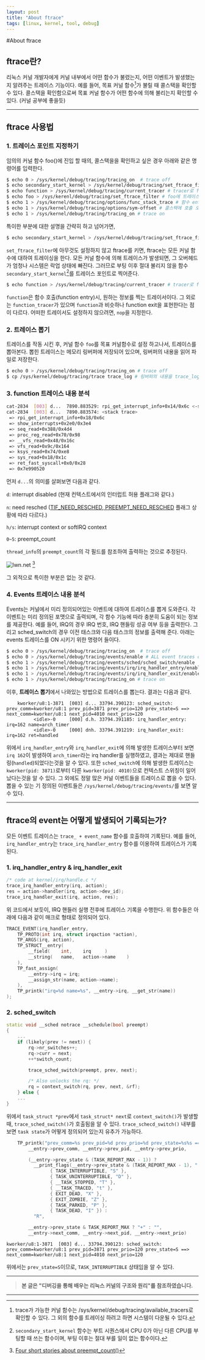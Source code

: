 ```yaml
---
layout: post
title: "About ftrace"
tags: [linux, kernel, tool, debug]
---
```


#About ftrace

## ftrace란?
리눅스 커널 개발자에게 커널 내부에서 어떤 함수가 불렸는지, 어떤 이벤트가 발생했는지 알려주는 트레이스 기능이다.
예를 들어, 목표 커널 함수[^1]가 불릴 때 콜스택을 확인할 수 있다.
콜스택을 확인함으로써 목표 커널 함수가 어떤 함수에 의해 불리는지 확인할 수 있다. (커널 공부에 좋을듯)

***

## ftrace 사용법
### 1. 트레이스 포인트 지정하기
임의의 커널 함수 foo()에 진입 할 때의, 콜스택을을 확인하고 싶은 경우 아래와 같은 명령어를 입력한다.
```bash
$ echo 0 > /sys/kernel/debug/tracing/tracing_on  # trace off
$ echo secondary_start_kernel > /sys/kernel/debug/tracing/set_ftrace_filter # secondary_start_kernel에 트레이스 포인트 설정
$ echo function > /sys/kernel/debug/tracing/current_tracer # tracer로 function 지정
$ echo foo > /sys/kerenl/debug/tracing/set_ftrace_filter # foo에 트레이스 포인트 설정
$ echo 1 > /sys/kernel/debug/tracing/options/func_stack_trace # 함수 entry에서 콜스택을 출력하도록 설정 <stack trace>
$ echo 1 > /sys/kernel/debug/tracing/options/sym-offset # 콜스택에 호출 오프셋 출력하도록 설정 예) vfs_read+0x9c
$ echo 1 > /sys/kernel/debug/tracing/tracing_on # trace on
```

특이한 부분에 대한 설명을 간략히 하고 넘어가면,
```bash
$ echo secondary_start_kernel > /sys/kernel/debug/tracing/set_ftrace_filter # secondary_start_kernel에 트레이스 포인트 설정
```
`set_ftrace_filter`에 아무것도 설정하지 않고 ftrace를 키면, ftrace는 모든 커널 함수에 대하여 트레이싱을 한다.
모든 커널 함수에 의해 트레이스가 발생되면, 그 오버헤드가 엄청나 시스템은 락업 상태에 빠진다.
그러므로 부팅 이후 절대 불리지 않을 함수`secondary_start_kernel`[^2]를 트레이스 포인트로 찍어준다.
```bash
$ echo function > /sys/kernel/debug/tracing/current_tracer # tracer로 function 지정
```
`function`은 함수 호출(function entry)시, 원하는 정보를 찍는 트레이서이다.
그 외로는 `function_tracer`가 있으며 `function`과 비슷하나 function exit을 표현한다는 점이 다르다.
어떠한 트레이서도 설정하지 않으려면, `nop`을 지정한다.

### 2. 트레이스 뽑기
트레이스를 작동 시킨 후, 커널 함수 `foo`를 목표 커널함수로 설정 하고나서, 트레이스를 뽑아본다. 
뽑힌 트레이스는 메모리 링버퍼에 저장되어 있으며, 링버퍼의 내용을 읽어 파일로 저장한다.
```bash
$ echo 0 > /sys/kernel/debug/tracing/tracing_on # trace off
$ cp /sys/kernel/debug/tracing/trace trace_log # 링버퍼의 내용을 trace_log로 저장
```

### 3. function 트레이스 내용 분석
```bash
cat-2834  [003] d...  7890.883529: rpi_get_interrupt_info+0x14/0x6c <-show_interrupts+0x2e0/0x3e4
cat-2834  [003] d...  7890.883574: <stack trace>
 => rpi_get_interrupt_info+0x18/0x6c
 => show_interrupts+0x2e0/0x3e4
 => seq_read+0x388/0x4d4
 => proc_reg_read+0x70/0x98
 => __vfs_read+0x48/0x16c
 => vfs_read+0x9c/0x164
 => ksys_read+0x74/0xe8
 => sys_read+0x18/0x1c
 => ret_fast_syscall+0x0/0x28
 => 0x7e990520
```
먼저 `d...`의 의미를 살펴보면 다음과 같다.

`d`: interrupt disabled (현재 컨텍스트에서의 인터럽트 허용 플래그와 같다.)

`n`: need resched ([TIF_NEED_RESCHED, PREEMPT_NEED_RESCHED](https://yongshikmoon.github.io/2021/03/20/ftrace-how-to-use.html) 플래그 상황에 따라 다르다.)

`h/s`: interrupt context or softIRQ context

`0~5`: preempt_count

`thread_info`의 `preempt_count`의 각 필드를 참조하여 출력하는 것으로 추정된다.

![lwn.net](https://static.lwn.net/images/2020/preempt-count.svg)
[^3]

그 외적으로 특이한 부분은 없는 것 같다.

### 4. Events 트레이스 내용 분석
Events는 커널에서 미리 정의되어있는 이벤트에 대하여 트레이스를 뽑게 도와준다.
각 이벤트는 미리 정의된 포맷으로 출력되며, 각 함수 기능에 따라 충분히 도움이 되는 정보를 제공한다.
예를 들어, IRQ의 경우 IRQ 번호, IRQ 핸들링 성공 여부 등을 출력한다. 그리고 sched_switch의 경우 이전 태스크와 다음 태스크의 정보를 출력해 준다.
아래는 events 트레이스를 ON 시키기 위한 명령어 들이다.
```bash
$ echo 0 > /sys/kernel/debug/tracing/tracing_on  # trace off
$ echo 0 > /sys/kernel/debug/tracing/events/enable # ALL event traces off
$ echo 1 > /sys/kernel/debug/tracing/events/sched/sched_switch/enable
$ echo 1 > /sys/kernel/debug/tracing/events/irq/irq_handler_entry/enable
$ echo 1 > /sys/kernel/debug/tracing/events/irq/irq_handler_exit/enable
$ echo 1 > /sys/kernel/debug/tracing/tracing_on # trace on
```
이후, **트레이스 뽑기**에서 나와있는 방법으로 트레이스를 뽑는다.
결과는 다음과 같다.
```
    kworker/u8:1-3871  [003] d... 33794.390123: sched_switch: prev_comm=kworker/u8:1 prev_pid=3871 prev_prio=120 prev_state=S ==> next_comm=kworker/u8:1 next_pid=4010 next_prio=120
          <idle>-0     [000] d.h. 33794.391185: irq_handler_entry: irq=162 name=arch_timer
          <idle>-0     [000] dnh. 33794.391219: irq_handler_exit: irq=162 ret=handled
```
위에서 `irq_handler_entry`와 `irq_handler_exit`에 의해 발생한 트레이스부터 보면 `irq 162`이 발생하여 `arch_timer`라는 irq handler를 실행하였고, 결과는 제대로 핸들링(`handled`)되었다는것을 알 수 있다.
또한 `sched_switch`에 의해 발생한 트레이스는 `kworker(pid: 3871)`로부터 다른 `kworker(pid: 4010)`으로 컨텍스트 스위칭이 일어났다는것을 알 수 있다.
그 외에도 정말 많은 커널 이벤트들을 트레이스로 뽑을 수 있다.
뽑을 수 있는 기 정의된 이벤트들은 `/sys/kernel/debug/tracing/events/`를 보면 알 수 있다.

***

## ftrace의 event는 어떻게 발생되어 기록되는가?
모든 이벤트 트레이스는 `trace_ + event_name` 함수를 호출하여 기록된다.
예를 들어, `irq_handler_entry`는 `trace_irq_handler_entry` 함수를 이용하여 트레이스가 기록된다.
### 1. irq_handler_entry & irq_handler_exit
```cpp
/* code at kernel/irq/handle.c */
trace_irq_handler_entry(irq, action);
res = action->handler(irq, action->dev_id);
trace_irq_handler_exit(irq, action, res);
```
위 코드에서 보듯이, IRQ 핸들러 실행 전후에 트레이스 기록을 수행한다.
위 함수들은 아래에 다음과 같이 매크로 형태로 정의되어 있다.
```cpp
TRACE_EVENT(irq_handler_entry,
    TP_PROTO(int irq, struct irqaction *action),
    TP_ARGS(irq, action),
    TP_STRUCT__entry(
        __field(    int,    irq     )
        __string(   name,   action->name    )
    ),
    TP_fast_assign(
        __entry->irq = irq;
        __assign_str(name, action->name);
    ),
    TP_printk("irq=%d name=%s", __entry->irq, __get_str(name))
);
```
### 2. sched_switch
```cpp
static void __sched notrace __schedule(bool preempt)
{
    ...
    if (likely(prev != next)) {
        rq->nr_switches++;
        rq->curr = next;
        ++*switch_count;

        trace_sched_switch(preempt, prev, next);

        /* Also unlocks the rq: */
        rq = context_switch(rq, prev, next, &rf);
    } else {
    ...
}
```
위에서 `task_struct *prev`에서 `task_struct* next`로 `context_switch()`가 발생할 때, `trace_sched_switch()`가 호출됨을 알 수 있다.
`trace_schecd_switch()` 내부를 보면 `task state`가 어떻게 정의되어 있는지 유추가 가능하다.
```cpp
    TP_printk("prev_comm=%s prev_pid=%d prev_prio=%d prev_state=%s%s ==> next_comm=%s next_pid=%d next_prio=%d",
        __entry->prev_comm, __entry->prev_pid, __entry->prev_prio,

        (__entry->prev_state & (TASK_REPORT_MAX - 1)) ?
          __print_flags(__entry->prev_state & (TASK_REPORT_MAX - 1), "|",
                { TASK_INTERRUPTIBLE, "S" },
                { TASK_UNINTERRUPTIBLE, "D" },
                { __TASK_STOPPED, "T" },
                { __TASK_TRACED, "t" },
                { EXIT_DEAD, "X" },
                { EXIT_ZOMBIE, "Z" },
                { TASK_PARKED, "P" },
                { TASK_DEAD, "I" }) :
          "R",

        __entry->prev_state & TASK_REPORT_MAX ? "+" : "",
        __entry->next_comm, __entry->next_pid, __entry->next_prio)
```
```    
kworker/u8:1-3871  [003] d... 33794.390123: sched_switch: prev_comm=kworker/u8:1 prev_pid=3871 prev_prio=120 prev_state=S ==> next_comm=kworker/u8:1 next_pid=4010 next_prio=120
```
위에서는 `prev_state=S`이므로, `TASK_INTERRUPTIBLE` 상태임을 알 수 있다.

***

>**본 글은 "디버깅을 통해 배우는 리눅스 커널의 구조와 원리"를 참조하였습니다.**

***

[^1]: trace가 가능한 커널 함수는 /sys/kernel/debug/tracing/available_tracers로 확인할 수 있다. 그 외의 함수를 트레이싱 하려고 하면 시스템이 다운될 수 있다.
[^2]: `secondary_start_kernel` 함수는 부트 시퀀스에서 CPU 0가 아닌 다른 CPU를 부팅할 때 쓰는 함수이며, 부팅 이후는 절대 부를 일이 없는 함수이다.
[^3]: [Four short stories about preempt_count()](https://lwn.net/Articles/831678/)